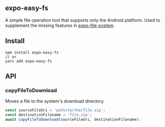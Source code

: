 expo-easy-fs
---
A simple file operation tool that supports only the Android platform. Used to supplement the missing features in [expo-file-system](https://www.npmjs.com/package/expo-file-system).

## Install
```
npm install expo-easy-fs
// or 
yarn add expo-easy-fs
```

## API
### copyFileToDownload
Moves a file to the system's download directory.

```typescript
const sourceFileUri = 'path/to/the/file.zip';
const destinationFilename = 'file.zip';
await copyFileToDownload(sourceFileUri, destinationFilename);
```